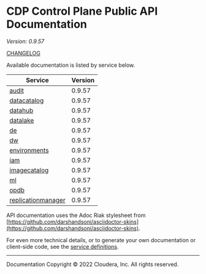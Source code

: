 # CDP Control Plane Public API Documentation

*Version: 0.9.57*

[CHANGELOG](CHANGELOG.md)

Available documentation is listed by service below.

| Service | Version |
| --- | --- |
| [audit](./audit/index.html) | 0.9.57 |
| [datacatalog](./datacatalog/index.html) | 0.9.57 |
| [datahub](./datahub/index.html) | 0.9.57 |
| [datalake](./datalake/index.html) | 0.9.57 |
| [de](./de/index.html) | 0.9.57 |
| [dw](./dw/index.html) | 0.9.57 |
| [environments](./environments/index.html) | 0.9.57 |
| [iam](./iam/index.html) | 0.9.57 |
| [imagecatalog](./imagecatalog/index.html) | 0.9.57 |
| [ml](./ml/index.html) | 0.9.57 |
| [opdb](./opdb/index.html) | 0.9.57 |
| [replicationmanager](./replicationmanager/index.html) | 0.9.57 |

API documentation uses the Adoc Riak stylesheet from
[https://github.com/darshandsoni/asciidoctor-skins](https://github.com/darshandsoni/asciidoctor-skins).

For even more technical details, or to generate your own documentation or client-side code, see the
[service definitions](swagger/).

----

Documentation Copyright © 2022 Cloudera, Inc. All rights reserved.


